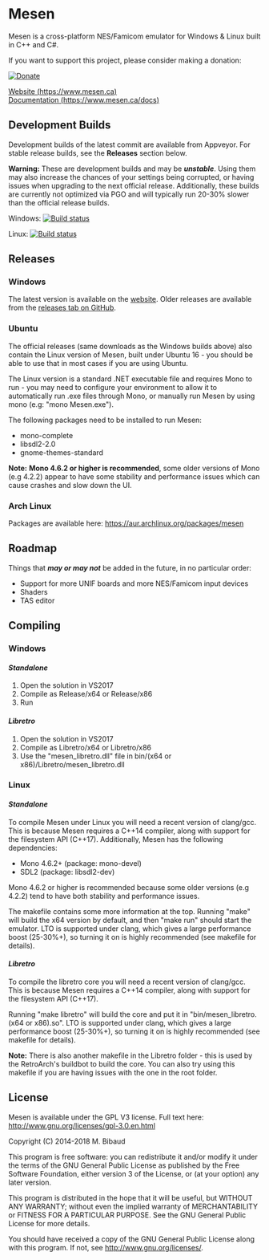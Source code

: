 # Mesen

Mesen is a cross-platform NES/Famicom emulator for Windows & Linux built in C++ and C#.

If you want to support this project, please consider making a donation:

[![Donate](https://www.mesen.ca/images/donate.png)](https://www.mesen.ca/Donate.php)

[Website (https://www.mesen.ca)](https://www.mesen.ca)  
[Documentation (https://www.mesen.ca/docs)](https://www.mesen.ca/docs)

## Development Builds

Development builds of the latest commit are available from Appveyor. For stable release builds, see the **Releases** section below.

**Warning:** These are development builds and may be ***unstable***. Using them may also increase the chances of your settings being corrupted, or having issues when upgrading to the next official release. Additionally, these builds are currently not optimized via PGO and will typically run 20-30% slower than the official release builds.

Windows: [![Build status](https://ci.appveyor.com/api/projects/status/d4i7rqbfi386wdyw/branch/master?svg=true)](https://ci.appveyor.com/project/Sour/mesen/build/artifacts)

Linux: [![Build status](https://ci.appveyor.com/api/projects/status/uuoxwu7o5kkqjp4e/branch/master?svg=true)](https://ci.appveyor.com/project/Sour/mesen-nyf7v/build/artifacts)

## Releases

### Windows

The latest version is available on the [website](https://www.mesen.ca).  Older releases are available from the [releases tab on GitHub](https://github.com/SourMesen/Mesen/releases).

### Ubuntu

The official releases (same downloads as the Windows builds above) also contain the Linux version of Mesen, built under Ubuntu 16 - you should be able to use that in most cases if you are using Ubuntu.

The Linux version is a standard .NET executable file and requires Mono to run - you may need to configure your environment to allow it to automatically run .exe files through Mono, or manually run Mesen by using mono (e.g: "mono Mesen.exe").

The following packages need to be installed to run Mesen:

* mono-complete
* libsdl2-2.0
* gnome-themes-standard

**Note:** **Mono 4.6.2 or higher is recommended**, some older versions of Mono (e.g 4.2.2) appear to have some stability and performance issues which can cause crashes and slow down the UI.

### Arch Linux

Packages are available here: <https://aur.archlinux.org/packages/mesen>

## Roadmap

Things that ***may or may not*** be added in the future, in no particular order:

* Support for more UNIF boards and more NES/Famicom input devices
* Shaders
* TAS editor

## Compiling

### Windows

#### *Standalone*

1) Open the solution in VS2017
2) Compile as Release/x64 or Release/x86
3) Run

#### *Libretro*

1) Open the solution in VS2017
2) Compile as Libretro/x64 or Libretro/x86
3) Use the "mesen_libretro.dll" file in bin/(x64 or x86)/Libretro/mesen_libretro.dll

### Linux

#### *Standalone*

To compile Mesen under Linux you will need a recent version of clang/gcc.  This is because Mesen requires a C++14 compiler, along with support for the filesystem API (C++17). Additionally, Mesen has the following dependencies:

* Mono 4.6.2+  (package: mono-devel) 
* SDL2  (package: libsdl2-dev)

Mono 4.6.2 or higher is recommended because some older versions (e.g 4.2.2) tend to have both stability and performance issues.

The makefile contains some more information at the top.  Running "make" will build the x64 version by default, and then "make run" should start the emulator.
LTO is supported under clang, which gives a large performance boost (25-30%+), so turning it on is highly recommended (see makefile for details).

#### *Libretro*

To compile the libretro core you will need a recent version of clang/gcc.  This is because Mesen requires a C++14 compiler, along with support for the filesystem API (C++17).

Running "make libretro" will build the core and put it in "bin/mesen_libretro.(x64 or x86).so".
LTO is supported under clang, which gives a large performance boost (25-30%+), so turning it on is highly recommended (see makefile for details).

**Note:** There is also another makefile in the Libretro folder - this is used by the RetroArch's buildbot to build the core.  You can also try using this makefile if you are having issues with the one in the root folder.

## License

Mesen is available under the GPL V3 license.  Full text here: <http://www.gnu.org/licenses/gpl-3.0.en.html>

Copyright (C) 2014-2018 M. Bibaud

This program is free software: you can redistribute it and/or modify
it under the terms of the GNU General Public License as published by
the Free Software Foundation, either version 3 of the License, or
(at your option) any later version.

This program is distributed in the hope that it will be useful,
but WITHOUT ANY WARRANTY; without even the implied warranty of
MERCHANTABILITY or FITNESS FOR A PARTICULAR PURPOSE.  See the
GNU General Public License for more details.

You should have received a copy of the GNU General Public License
along with this program.  If not, see <http://www.gnu.org/licenses/>.
